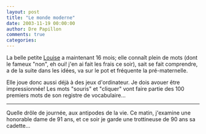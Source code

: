 ```yaml
---
layout: post
title: "Le monde moderne"
date: 2003-11-19 00:00:00
author: Dre Papillon
comments: true
categories: 
---
```



La belle petite [Louise](http://ebb.monblogue.com/2003/09/12) a maintenant 16 mois; elle connaît plein de mots (dont le fameux "non", eh oui!  j'en ai fait les frais ce soir), sait se fait comprendre, a de la suite dans les idées, va sur le pot et fréquente la pré-maternelle.

Elle joue donc aussi déjà à des jeux d'ordinateur.  Je dois avouer être impressionnée!  Les mots "souris" et "cliquer" vont faire partie des 100 premiers mots de son registre de vocabulaire...

***

Quelle drôle de journée, aux antipodes de la vie.  Ce matin, j'examine une honorable dame de 91 ans, et ce soir je garde une trottineuse de 90 ans sa cadette...